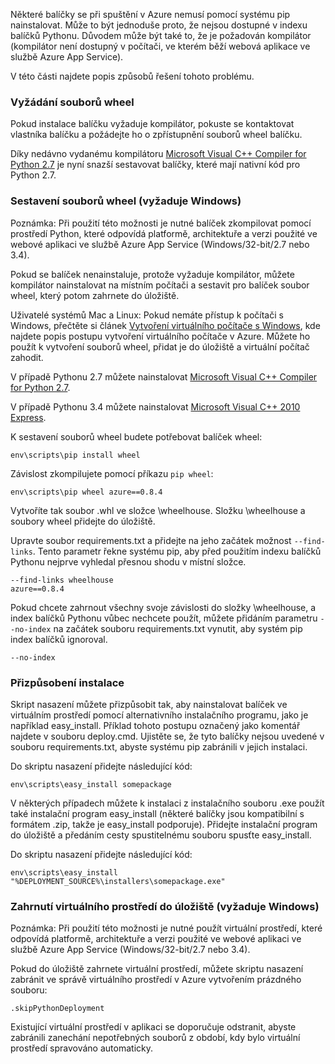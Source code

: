 Některé balíčky se při spuštění v Azure nemusí pomocí systému pip nainstalovat.  Může to být jednoduše proto, že nejsou dostupné v indexu balíčků Pythonu.  Důvodem může být také to, že je požadován kompilátor (kompilátor není dostupný v počítači, ve kterém běží webová aplikace ve službě Azure App Service).

V této části najdete popis způsobů řešení tohoto problému.

### Vyžádání souborů wheel
Pokud instalace balíčku vyžaduje kompilátor, pokuste se kontaktovat vlastníka balíčku a požádejte ho o zpřístupnění souborů wheel balíčku.

Díky nedávno vydanému kompilátoru [Microsoft Visual C++ Compiler for Python 2.7][Microsoft Visual C++ Compiler for Python 2.7] je nyní snazší sestavovat balíčky, které mají nativní kód pro Python 2.7.

### Sestavení souborů wheel (vyžaduje Windows)
Poznámka: Při použití této možnosti je nutné balíček zkompilovat pomocí prostředí Python, které odpovídá platformě, architektuře a verzi použité ve webové aplikaci ve službě Azure App Service (Windows/32-bit/2.7 nebo 3.4).

Pokud se balíček nenainstaluje, protože vyžaduje kompilátor, můžete kompilátor nainstalovat na místním počítači a sestavit pro balíček soubor wheel, který potom zahrnete do úložiště.

Uživatelé systémů Mac a Linux: Pokud nemáte přístup k počítači s Windows, přečtěte si článek [Vytvoření virtuálního počítače s Windows][Vytvoření virtuálního počítače s Windows], kde najdete popis postupu vytvoření virtuálního počítače v Azure.  Můžete ho použít k vytvoření souborů wheel, přidat je do úložiště a virtuální počítač zahodit. 

V případě Pythonu 2.7 můžete nainstalovat [Microsoft Visual C++ Compiler for Python 2.7][Microsoft Visual C++ Compiler for Python 2.7].

V případě Pythonu 3.4 můžete nainstalovat [Microsoft Visual C++ 2010 Express][Microsoft Visual C++ 2010 Express].

K sestavení souborů wheel budete potřebovat balíček wheel:

    env\scripts\pip install wheel

Závislost zkompilujete pomocí příkazu `pip wheel`:

    env\scripts\pip wheel azure==0.8.4

Vytvoříte tak soubor .whl ve složce \wheelhouse.  Složku \wheelhouse a soubory wheel přidejte do úložiště.

Upravte soubor requirements.txt a přidejte na jeho začátek možnost `--find-links`. Tento parametr řekne systému pip, aby před použitím indexu balíčků Pythonu nejprve vyhledal přesnou shodu v místní složce.

    --find-links wheelhouse
    azure==0.8.4

Pokud chcete zahrnout všechny svoje závislosti do složky \wheelhouse, a index balíčků Pythonu vůbec nechcete použít, můžete přidáním parametru `--no-index` na začátek souboru requirements.txt vynutit, aby systém pip index balíčků ignoroval.

    --no-index

### Přizpůsobení instalace
Skript nasazení můžete přizpůsobit tak, aby nainstalovat balíček ve virtuálním prostředí pomocí alternativního instalačního programu, jako je například easy\_install.  Příklad tohoto postupu označený jako komentář najdete v souboru deploy.cmd.  Ujistěte se, že tyto balíčky nejsou uvedené v souboru requirements.txt, abyste systému pip zabránili v jejich instalaci.

Do skriptu nasazení přidejte následující kód:

    env\scripts\easy_install somepackage

V některých případech můžete k instalaci z instalačního souboru .exe použít také instalační program easy\_install (některé balíčky jsou kompatibilní s formátem .zip, takže je easy\_install podporuje).  Přidejte instalační program do úložiště a předáním cesty spustitelnému souboru spusťte easy\_install.

Do skriptu nasazení přidejte následující kód:

    env\scripts\easy_install "%DEPLOYMENT_SOURCE%\installers\somepackage.exe"

### Zahrnutí virtuálního prostředí do úložiště (vyžaduje Windows)
Poznámka: Při použití této možnosti je nutné použít virtuální prostředí, které odpovídá platformě, architektuře a verzi použité ve webové aplikaci ve službě Azure App Service (Windows/32-bit/2.7 nebo 3.4).

Pokud do úložiště zahrnete virtuální prostředí, můžete skriptu nasazení zabránit ve správě virtuálního prostředí v Azure vytvořením prázdného souboru:

    .skipPythonDeployment

Existující virtuální prostředí v aplikaci se doporučuje odstranit, abyste zabránili zanechání nepotřebných souborů z období, kdy bylo virtuální prostředí spravováno automaticky.

[Vytvoření virtuálního počítače s Windows]: http://azure.microsoft.com/documentation/articles/virtual-machines-windows-hero-tutorial/
[Microsoft Visual C++ Compiler for Python 2.7]: http://aka.ms/vcpython27
[Microsoft Visual C++ 2010 Express]: http://go.microsoft.com/?linkid=9709949


<!--HONumber=Sep16_HO3-->


